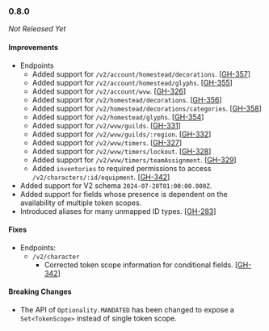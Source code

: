 ### 0.8.0

_Not Released Yet_

#### Improvements

- Endpoints
    - Added support for `/v2/account/homestead/decorations`. [[GH-357](https://github.com/GW2ToolBelt/api-generator/issues/357)]
    - Added support for `/v2/account/homestead/glyphs`. [[GH-355](https://github.com/GW2ToolBelt/api-generator/issues/355)]
    - Added support for `/v2/account/wvw`. [[GH-326](https://github.com/GW2ToolBelt/api-generator/issues/326)]
    - Added support for `/v2/homestead/decorations`. [[GH-356](https://github.com/GW2ToolBelt/api-generator/issues/356)]
    - Added support for `/v2/homestead/decorations/categories`. [[GH-358](https://github.com/GW2ToolBelt/api-generator/issues/358)]
    - Added support for `/v2/homestead/glyphs`. [[GH-354](https://github.com/GW2ToolBelt/api-generator/issues/354)]
    - Added support for `/v2/wvw/guilds`. [[GH-331](https://github.com/GW2ToolBelt/api-generator/issues/331)]
    - Added support for `/v2/wvw/guilds/:region`. [[GH-332](https://github.com/GW2ToolBelt/api-generator/issues/332)]
    - Added support for `/v2/wvw/timers`. [[GH-327](https://github.com/GW2ToolBelt/api-generator/issues/327)]
    - Added support for `/v2/wvw/timers/lockout`. [[GH-328](https://github.com/GW2ToolBelt/api-generator/issues/328)]
    - Added support for `/v2/wvw/timers/teamAssignment`. [[GH-329](https://github.com/GW2ToolBelt/api-generator/issues/329)]
    - Added `inventories` to required permissions to access `/v2/characters/:id/equipment`. [[GH-342](https://github.com/GW2ToolBelt/api-generator/issues/342)]
- Added support for V2 schema `2024-07-20T01:00:00.000Z`.
- Added support for fields whose presence is dependent on the availability of
  multiple token scopes.
- Introduced aliases for many unmapped ID types. [[GH-283](https://github.com/GW2ToolBelt/api-generator/issues/283)]

#### Fixes

- Endpoints:
  - `/v2/character`
    - Corrected token scope information for conditional fields. [[GH-342](https://github.com/GW2ToolBelt/api-generator/issues/342)]

#### Breaking Changes

- The API of `Optionality.MANDATED` has been changed to expose a `Set<TokenScope>`
  instead of single token scope.